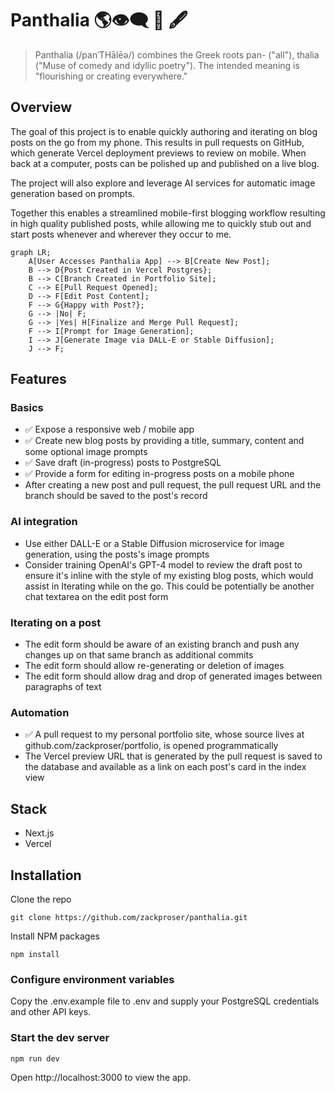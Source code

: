 # Panthalia 🌎👁️‍🗨️ 🎨 🖋️

> Panthalia (/panˈTHālēə/) combines the Greek roots pan- ("all"), thalia ("Muse of comedy and idyllic poetry"). The intended meaning is "flourishing or creating everywhere." 

## Overview
The goal of this project is to enable quickly authoring and iterating on blog posts on the go from my phone. This results in pull requests on GitHub, which generate Vercel deployment previews to review on mobile. When back at a computer, posts can be polished up and published on a live blog.

The project will also explore and leverage AI services for automatic image generation based on prompts.

Together this enables a streamlined mobile-first blogging workflow resulting in high quality published posts, while allowing me to quickly stub out and start posts whenever and wherever they occur to me.

```mermaid
graph LR;
    A[User Accesses Panthalia App] --> B[Create New Post];
    B --> D{Post Created in Vercel Postgres};
    B --> C[Branch Created in Portfolio Site];
    C --> E[Pull Request Opened];
    D --> F[Edit Post Content];
    F --> G{Happy with Post?};
    G --> |No| F;
    G --> |Yes| H[Finalize and Merge Pull Request];
    F --> I[Prompt for Image Generation];
    I --> J[Generate Image via DALL-E or Stable Diffusion];
    J --> F;
```

## Features

### Basics

* ✅ Expose a responsive web / mobile app 
* ✅ Create new blog posts by providing a title, summary, content and some optional image prompts
* ✅ Save draft (in-progress) posts to PostgreSQL
* ✅ Provide a form for editing in-progress posts on a mobile phone 
* After creating a new post and pull request, the pull request URL and the branch should be saved to the post's record

### AI integration 

* Use either DALL-E or a Stable Diffusion microservice for image generation, using the posts's image prompts
* Consider training OpenAI's GPT-4 model to review the draft post to ensure it's inline with the style of my existing blog posts, which would assist in Iterating while on the go. This could be potentially be another chat textarea on the edit post form

### Iterating on a post

* The edit form should be aware of an existing branch and push any changes up on that same branch as additional commits
* The edit form should allow re-generating or deletion of images
* The edit form should allow drag and drop of generated images between paragraphs of text

### Automation 


* ✅ A pull request to my personal portfolio site, whose source lives at github.com/zackproser/portfolio, is opened programmatically 
* The Vercel preview URL that is generated by the pull request is saved to the database and available as a link on each post's card in the index view

## Stack 
* Next.js
* Vercel

## Installation

Clone the repo

`git clone https://github.com/zackproser/panthalia.git`

Install NPM packages

`npm install`

### Configure environment variables

Copy the .env.example file to .env and supply your PostgreSQL credentials and other API keys.

### Start the dev server

`npm run dev`

Open http://localhost:3000 to view the app.

